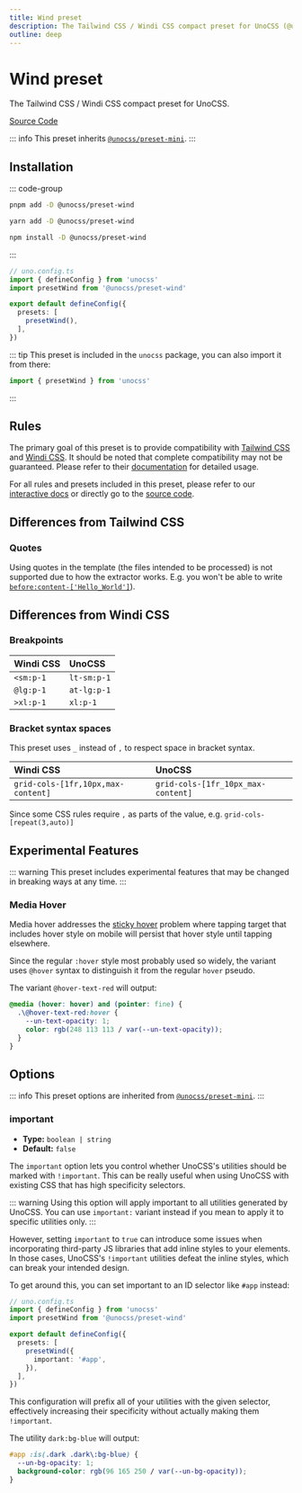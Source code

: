 ```yaml
---
title: Wind preset
description: The Tailwind CSS / Windi CSS compact preset for UnoCSS (@unocss/preset-wind).
outline: deep
---
```


# Wind preset

The Tailwind CSS / Windi CSS compact preset for UnoCSS.

[Source Code](https://github.com/unocss/unocss/tree/main/packages/preset-wind)

::: info
This preset inherits [`@unocss/preset-mini`](/presets/mini).
:::

## Installation

::: code-group
  ```bash [pnpm]
  pnpm add -D @unocss/preset-wind
  ```
  ```bash [yarn]
  yarn add -D @unocss/preset-wind
  ```
  ```bash [npm]
  npm install -D @unocss/preset-wind
  ```
:::

```ts
// uno.config.ts
import { defineConfig } from 'unocss'
import presetWind from '@unocss/preset-wind'

export default defineConfig({
  presets: [
    presetWind(),
  ],
})
```

::: tip
This preset is included in the `unocss` package, you can also import it from there:

```ts
import { presetWind } from 'unocss'
```
:::

## Rules
The primary goal of this preset is to provide compatibility with [Tailwind CSS](https://tailwindcss.com/) and [Windi CSS](https://windicss.org/). It should be noted that complete compatibility may not be guaranteed. Please refer to their [documentation](https://tailwindcss.com/docs) for detailed usage.

For all rules and presets included in this preset, please refer to our <a href="/interactive/" target="_blank">interactive docs</a> or directly go to the [source code](https://github.com/unocss/unocss/tree/main/packages/preset-wind).

## Differences from Tailwind CSS

### Quotes

Using quotes in the template (the files intended to be processed) is not supported due to how the extractor works. E.g. you won't be able to write [`before:content-['Hello_World']`](https://tailwindcss.com/docs/content#using-spaces-and-underscores)).

## Differences from Windi CSS

### Breakpoints

| Windi CSS | UnoCSS |
|:--|:--|
| `<sm:p-1` | `lt-sm:p-1` |
| `@lg:p-1` | `at-lg:p-1` |
| `>xl:p-1` | `xl:p-1`    |

### Bracket syntax spaces

This preset uses `_` instead of `,` to respect space in bracket syntax.

| Windi CSS | UnoCSS |
|:--|:--|
| `grid-cols-[1fr,10px,max-content]` | `grid-cols-[1fr_10px_max-content]` |

Since some CSS rules require `,` as parts of the value, e.g. `grid-cols-[repeat(3,auto)]`

## Experimental Features

::: warning
This preset includes experimental features that may be changed in breaking ways at any time.
:::

### Media Hover

Media hover addresses the [sticky hover](https://css-tricks.com/solving-sticky-hover-states-with-media-hover-hover/) problem where tapping target that includes hover style on mobile will persist that hover style until tapping elsewhere.

Since the regular `:hover` style most probably used so widely, the variant uses `@hover` syntax to distinguish it from the regular `hover` pseudo.

The variant `@hover-text-red` will output:

```css
@media (hover: hover) and (pointer: fine) {
  .\@hover-text-red:hover {
    --un-text-opacity: 1;
    color: rgb(248 113 113 / var(--un-text-opacity));
  }
}
```

## Options

::: info
This preset options are inherited from [`@unocss/preset-mini`](/presets/mini#options).
:::

### important
- **Type:** `boolean | string`
- **Default:** `false`

The `important` option lets you control whether UnoCSS's utilities should be marked with `!important`. This can be really useful when using UnoCSS with existing CSS that has high specificity selectors.

::: warning
Using this option will apply important to all utilities generated by UnoCSS. You can use `important:` variant instead if you mean to apply it to specific utilities only.
:::

However, setting `important` to `true` can introduce some issues when incorporating third-party JS libraries that add inline styles to your elements. In those cases, UnoCSS's `!important` utilities defeat the inline styles, which can break your intended design.

To get around this, you can set important to an ID selector like `#app` instead:

```ts
// uno.config.ts
import { defineConfig } from 'unocss'
import presetWind from '@unocss/preset-wind'

export default defineConfig({
  presets: [
    presetWind({
      important: '#app',
    }),
  ],
})
```

This configuration will prefix all of your utilities with the given selector, effectively increasing their specificity without actually making them `!important`.

The utility `dark:bg-blue` will output:

```css
#app :is(.dark .dark\:bg-blue) {
  --un-bg-opacity: 1;
  background-color: rgb(96 165 250 / var(--un-bg-opacity));
}
```
